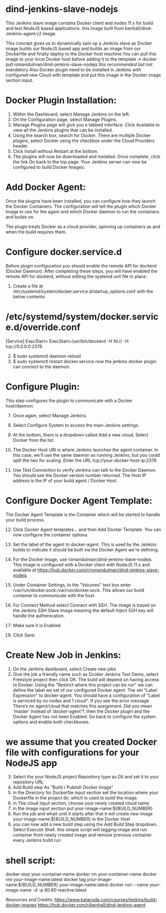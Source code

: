 # dind-jenkins-slave-nodejs

This Jenkins slave image contains Docker client and nodes 11.x for build and test NodeJS based applications.
this image built from benhall/dind-Jenkins-agent:v2 image.

This concept gives us to dynamically spin up a Jenkins slave as Docker image builds our NodeJS based app and builds an image from our Dockerfile and finally deploy to the Docker host machine.You can pull this image to your local Docker host before adding it to the template -> docker pull romandulman/dind-jenkins-slave-nodejs *this recommended but not mandatory*
Also Docker plugin need to be installed in Jenkins with configured new Cloud with template and put this image in the Docker image section input.

# Docker Plugin Installation:
1) Within the Dashboard, select Manage Jenkins on the left.
2) On the Configuration page, select Manage Plugins.
3) Manage Plugins page will give you a tabbed interface. Click Available to view all the Jenkins plugins that can be installed.
4) Using the search box, search for Docker. There are multiple Docker plugins, select Docker using the checkbox under the Cloud Providers header.
5) Click Install without Restart at the bottom.
6) The plugins will now be downloaded and installed. Once complete, click the link Go back to the top page.
Your Jenkins server can now be configured to build Docker Images.


# Add Docker Agent:
Once the plugins have been installed, you can configure how they launch the Docker Containers. The configuration will tell the plugin which Docker Image to use for the agent and which Docker daemon to run the containers and builds on.

The plugin treats Docker as a cloud provider, spinning up containers as and when the build requires them.

# Configure docker.service.d
Before plugin configuration you should enable the remote API for dockerd (Docker Daemon):
After completing these steps, you will have enabled the remote API for dockerd, without editing the systemd unit file in place:

1) Create a file at /etc/systemd/system/docker.service.d/startup_options.conf with the below contents:

# /etc/systemd/system/docker.service.d/override.conf
[Service]
ExecStart=
ExecStart=/usr/bin/dockerd -H fd:// -H tcp://0.0.0.0:2376

2) $ sudo systemctl daemon-reload
3) $ sudo systemctl restart docker.service
now the jenkins docker plugin can connect to the daemon.

# Configure Plugin:
This step configures the plugin to communicate with a Docker host/daemon.

7) Once again, select Manage Jenkins.

8) Select Configure System to access the main Jenkins settings.

9) At the bottom, there is a dropdown called Add a new cloud. Select Docker from the list.

10) The Docker Host URI is where Jenkins launches the agent container. In this case, we'll use the same daemon as running Jenkins, but 
you could split the two for scaling. Enter the URL tcp://your-docker-host-ip:2376

11) Use Test Connection to verify Jenkins can talk to the Docker Daemon. You should see the Docker version number returned.
The Host IP address is the IP of your build agent / Docker Host.

# Configure Docker Agent Template:
The Docker Agent Template is the Container which will be started to handle your build process.

12) Click Docker Agent templates... and then Add Docker Template. You can now configure the container options.

13) Set the label of the agent to docker-agent. This is used by the Jenkins builds to indicate it should be built via the Docker Agent we're defining.

14) For the Docker Image, use romandulman/dind-jenkins-slave-nodejs. This image is configured with a Docker client with NodeJS 11.x and available at https://hub.docker.com/r/romandulman/dind-jenkins-slave-nodejs

15) Under Container Settings, In the "Volumes" text box enter  /var/run/docker.sock:/var/run/docker.sock. This allows our build container to communicate with the host.

16) For Connect Method select Connect with SSH. The image is based on the Jenkins SSH Slave image meaning the default Inject SSH key will handle the authenication.

17) Make sure it is Enabled.

18) Click Save.

# Create New Job in Jenkins:
1) On the Jenkins dashboard, select Create new jobs
2) Give the job a friendly name such as Dcoker Jenkins Test Demo, select Freestyle project then click OK.
The build will depend on having access to Docker. Using the "Restrict where this project can be run" we can define the label we set of our configured Docker agent. The set "Label Expression" to docker-agent. You should have a configuration of "Label is serviced by no nodes and 1 cloud".
If you see the error message There’s no agent/cloud that matches this assignment. Did you mean ‘master’ instead of ‘docker-agent’?, then the Docker plugin and the Docker Agent has not been Enabled. Go back to configure the system options and enable both checkboxes.
# we assume that you created Docker file with configurations for your NodeJS app
3) Select the your NodeJS project Repository type as Git and set it to your repository URL
4) Add Build step As "Build / Publish Docker Image" 
5) in the Directory for Dockerfile input section set the location where your Dockerfile in the project dir, which is used to build the image.
6) in The cloud input section, choose your newly created cloud name
7) in the image input section put your-image-name:${BUILD_NUMBER}
8) Run the job and whait until it starts after that it will create new image your-image-name:${BUILD_NUMBER} in the Docker Host
9) you can now add a new build step using the Add Build Step dropdown. Select Execute Shell.
this simple script will tagging image and run container from newly created image and remove previous container every Jenkins build run
# shell script:
   docker stop your-container-name
   docker rm  your-container-name
   docker rmi your-image-name:latest
   docker tag your-image-name:${BUILD_NUMBER}  your-image-name:latest
   docker run --name your-image-name  -d -p 80:80  reactive:latest
   

Resources and Credits:
https://www.katacoda.com/courses/jenkins/build-docker-images
https://hub.docker.com/r/benhall/dind-jenkins-agent

